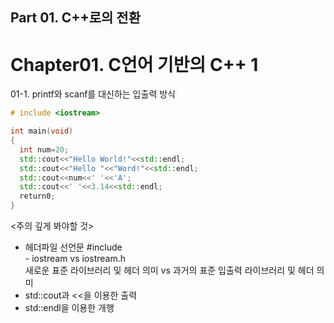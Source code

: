 ## Part 01. C++로의 전환
# Chapter01.  C언어 기반의 C++ 1
01-1. printf와 scanf를 대신하는 입출력 방식

```C++
# include <iostream>

int main(void)
{
  int num=20;
  std::cout<<"Hello World!"<<std::endl;
  std::cout<<"Hello "<<"Word!"<<std::endl;
  std::cout<<num<<' '<<'A';
  std::cout<<' '<<3.14<<std::endl;
  return0;
}
```

<주의 깊게 봐야할 것>
- 헤더파일 선언문 #include <iostream>
  <br> - iostream     vs               iostream.h 
  <br> 새로운 표준 라이브러리 및 헤더 의미 vs 과거의 표준 입출력 라이브러리 및 헤더 의미
- std::cout과 <<을 이용한 출력
- std::endl을 이용한 개행
